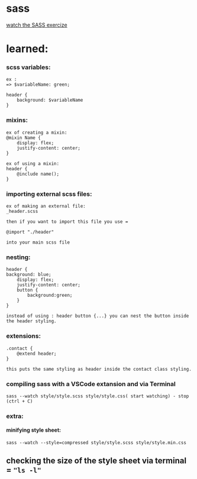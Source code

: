 # sass

[watch the SASS exercize](https://hub-mo.github.io/sass/ "this link takes you to a browser to see the exercize")


# learned:

### scss variables:

    ex :
    => $variableName: green;

    header {
        background: $variableName
    }


### mixins:

    ex of creating a mixin: 
    @mixin Name {
        display: flex;
        justify-content: center;
    }

    ex of using a mixin:
    header {
        @include name();
    }
    

### importing external scss files:

    ex of making an external file: 
    _header.scss

    then if you want to import this file you use =

    @import "./header" 

    into your main scss file

### nesting:

    

    header {
    background: blue;
        display: flex;
        justify-content: center;
        button {
            background:green;
        }
    }

    instead of using : header button {...} you can nest the button inside the header styling.
    
    

### extensions:

    .contact {
        @extend header;
    }

    this puts the same styling as header inside the contact class styling.

### compiling sass with a VSCode extansion and via Terminal 
```sass --watch style/style.scss style/style.css( start watching) - stop (ctrl + C)```


### extra:
#### minifying style sheet:

    sass --watch --style=compressed style/style.scss style/style.min.css

## checking the size of the style sheet via terminal = ```"ls -l"```

